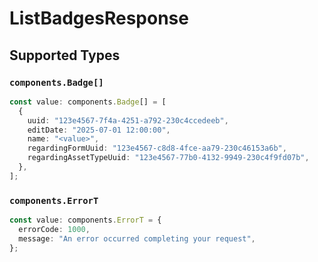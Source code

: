 # ListBadgesResponse


## Supported Types

### `components.Badge[]`

```typescript
const value: components.Badge[] = [
  {
    uuid: "123e4567-7f4a-4251-a792-230c4ccedeeb",
    editDate: "2025-07-01 12:00:00",
    name: "<value>",
    regardingFormUuid: "123e4567-c8d8-4fce-aa79-230c46153a6b",
    regardingAssetTypeUuid: "123e4567-77b0-4132-9949-230c4f9fd07b",
  },
];
```

### `components.ErrorT`

```typescript
const value: components.ErrorT = {
  errorCode: 1000,
  message: "An error occurred completing your request",
};
```

